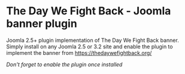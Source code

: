 The Day We Fight Back - Joomla banner plugin
=====

Joomla 2.5+ plugin implementation of The Day We Fight Back banner. Simply install on any Joomla 2.5 or 3.2 site and enable the plugin to implement the banner from https://thedaywefightback.org/

*Don't forget to enable the plugin once installed*
